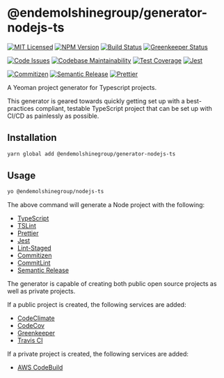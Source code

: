 # @endemolshinegroup/generator-nodejs-ts

[![MIT Licensed][icon-license]][link-license]
[![NPM Version][icon-npm]][link-npm]
[![Build Status][icon-ci]][link-ci]
[![Greenkeeper Status][icon-greenkeeper]][link-greenkeeper]

[![Code Issues][icon-issues]][link-issues]
[![Codebase Maintainability][icon-maintainability]][link-maintainability]
[![Test Coverage][icon-coverage]][link-coverage]
[![Jest][icon-jest]][link-jest]

[![Commitizen][icon-commitizen]][link-commitizen]
[![Semantic Release][icon-semantic-release]][link-semantic-release]
[![Prettier][icon-prettier]][link-prettier]

A Yeoman project generator for Typescript projects.

This generator is geared towards quickly getting set up with a best-practices
compliant, testable TypeScript project that can be set up with CI/CD as
painlessly as possible.

## Installation

```bash
yarn global add @endemolshinegroup/generator-nodejs-ts
```

## Usage

```bash
yo @endemolshinegroup/nodejs-ts
```

The above command will generate a Node project with the following:

- [TypeScript](https://www.typescriptlang.org/)
- [TSLint](https://palantir.github.io/tslint/)
- [Prettier](https://prettier.io/)
- [Jest](https://jestjs.io/)
- [Lint-Staged](https://github.com/okonet/lint-staged)
- [Commitizen](https://commitizen.github.io/cz-cli/)
- [CommitLint](https://marionebl.github.io/commitlint/#/)
- [Semantic Release](https://semantic-release.gitbooks.io/)

The generator is capable of creating both public open source projects as well
as private projects.

If a public project is created, the following services are added:

- [CodeClimate](https://codeclimate.com/)
- [CodeCov](https://codecov.io/)
- [Greenkeeper](https://greenkeeper.io/)
- [Travis CI](http://travis-ci.com/)

If a private project is created, the following services are added:

- [AWS CodeBuild](https://aws.amazon.com/codebuild/)

[icon-license]: https://img.shields.io/github/license/EndemolShineGroup/generator-nodejs-ts.svg?longCache=true&style=flat-square
[link-license]: LICENSE
[icon-npm]: https://img.shields.io/npm/v/@endemolshinegroup/generator-nodejs-ts.svg?longCache=true&style=flat-square
[link-npm]: https://www.npmjs.com/package/@endemolshinegroup/generator-nodejs-ts
[icon-ci]: https://img.shields.io/travis/EndemolShineGroup/generator-nodejs-ts.svg?longCache=true&style=flat-square
[link-ci]: https://travis-ci.org/EndemolShineGroup/generator-nodejs-ts
[icon-greenkeeper]: https://img.shields.io/badge/greenkeeper-enabled-brightgreen.svg?longCache=true&style=flat-square
[link-greenkeeper]: https://greenkeeper.io/

[icon-issues]: https://img.shields.io/codeclimate/issues/EndemolShineGroup/generator-nodejs-ts.svg?longCache=true&style=flat-square
[link-issues]: https://codeclimate.com/github/EndemolShineGroup/generator-nodejs-ts/issues
[icon-maintainability]: https://img.shields.io/codeclimate/maintainability/EndemolShineGroup/generator-nodejs-ts.svg?longCache=true&style=flat-square
[link-maintainability]: https://codeclimate.com/github/EndemolShineGroup/generator-nodejs-ts
[icon-coverage]: https://img.shields.io/codecov/c/github/EndemolShineGroup/generator-nodejs-ts/develop.svg?longCache=true&style=flat-square
[link-coverage]: https://codecov.io/gh/EndemolShineGroup/generator-nodejs-ts

[icon-jest]: https://img.shields.io/badge/tested_with-jest-99424f.svg?longCache=true&style=flat-square
[link-jest]: https://jestjs.io/

[icon-commitizen]: https://img.shields.io/badge/commitizen-friendly-brightgreen.svg?longCache=true&style=flat-square
[link-commitizen]: http://commitizen.github.io/cz-cli/
[icon-semantic-release]: https://img.shields.io/badge/%20%20%F0%9F%93%A6%F0%9F%9A%80-semantic--release-e10079.svg?longCache=true&style=flat-square
[link-semantic-release]: https://semantic-release.gitbooks.io/semantic-release/
[icon-prettier]: https://img.shields.io/badge/code_style-prettier-ff69b4.svg?longCache=true&style=flat-square
[link-prettier]: https://prettier.io/

